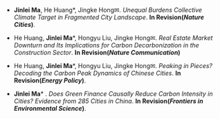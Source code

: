 - **Jinlei Ma**, He Huang*, Jingke Hong✉. *Unequal Burdens Collective Climate Target in Fragmented City Landscape*. **In Revision(*Nature Cities*)**.

- He Huang, **Jinlei Ma***, Hongyu Liu, Jingke Hong✉. *Real Estate Market Downturn and Its Implications for Carbon Decarbonization in the Construction Sector*. **In Revision(*Nature Communication*)**

- He Huang, **Jinlei Ma***, Hongyu Liu, Jingke Hong✉. *Peaking in Pieces? Decoding the Carbon Peak Dynamics of Chinese Cities*. **In Revision(*Energy Policy*)**.

- **Jinlei Ma*** . *Does Green Finance Causally Reduce Carbon Intensity in Cities? Evidence from 285 Cities in China*. **In Revision(*Frontiers in Environmental Science*)**.


